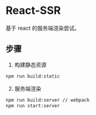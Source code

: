 # React-SSR

基于 react 的服务端渲染尝试。

## 步骤

1. 构建静态资源

```sh
npm run build:static
```

2. 服务端渲染

```sh
npm run build:server // webpack 
npm run start:server
```
